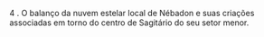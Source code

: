 ﻿4 . O balanço da nuvem estelar local de Nébadon e suas criações associadas em torno do centro de Sagitário do seu setor menor.